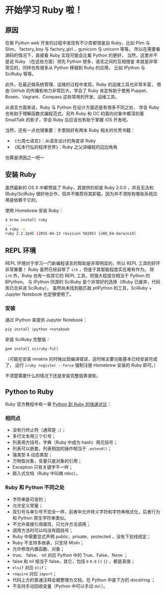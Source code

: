 # 开始学习 Ruby 啦！

## 原因

在做 Python web 开发的过程中发现有不少库都借鉴自 Ruby，比如 Plim 与 Slim，
factory_boy 与 factory_girl ，gunicorn 与 unicorn 等等。
所以在需要看源码的情况下，直接看 Ruby 实现可能会比看 Python 的更好。
当然，这里并不是说 Ruby （在这些方面）领先 Python 很多，语言之间的互相借鉴
本就是非常常见的，同样也有很多从 Python 移植到 Ruby 的应用，
比如 IPython 与 SciRuby 等等。

此外，在最近做系统管理、运维的过程中发现，Ruby 的运维工具也非常丰富，
借由 GitHub 的传播影响力非常巨大，学会了 Ruby 肯定有助于使用 Puppet、
Boxen、Vagrant、Compass 这些常用的开发、运维工具。

从语言方面来说，Ruby 与 Python 在设计方面还是有很多不同之处，
学会 Ruby 也有助于理解函数式编程范式。另外 Ruby 和 OC 的面向对象中都深刻着
SmallTalk 的影子，学会 Ruby 后应该也有助于掌握 iOS 开发吧。

当然，还有一点也很重要：手里刚好有两本 Ruby 相关的优秀书籍：

* 《七周七语言》：从语言设计的角度讲 Ruby
* 《松本行弘的程序世界》：Ruby 之父讲编程的边边角角

也算是诱因之一吧～


## 安装 Ruby

虽然最新的 OS X 中都预装了 Ruby，其提供的却是 Ruby 2.0.0 ，并且无法和 IRuby/SciRuby
很好地合作，但并不推荐将其卸载，因为并不清除有哪些系统应用是依赖于它的。

使用 Homebrew 安装 Ruby：

```sh
$ brew install ruby
...
$ ruby -v
ruby 2.2.2p95 (2015-04-13 revision 50295) [x86_64-darwin14]
```

## REPL 环境

REPL 环境对于学习一门新编程语言的帮助是非常明显的，所以 REPL 工具的好坏非常重要！
Ruby 虽然已经自带了 ``irb`` ，但鉴于其智能程度实在难有作为。
除 ``irb`` 外，Ruby 也有一些其它的 REPL 工具，但强大程度仅相当于 Python 的 BPython。
与 IPython 同源的 SciRuby 是个非常好的选择（IRuby 已废弃，代码库已合并进 SciRuby）。
虽然尚未找到能匹敌 ptIPython 的工具，SciRuby + Jupyter Notebook 也足够使用了。

### 安装

通过 IPython 来提供 Jupyter Notebook：

```sh
pip install ipython +notebook
```

安装 SciRuby 完整版：

```sh
gem install sciruby-full
```

（可能在安装 nmatrix 的时候出现编译错误，这时候主要功能基本已经安装完成了，
运行 ``iruby register --force`` 强制注册 Homebrew 安装的 Ruby 即可。）

不清楚需要什么的情况下还是安装完整版靠谱些。


## Python to Ruby

Ruby 官方教程中有一章 [Python 到 Ruby 的快速对比](https://www.ruby-lang.org/en/documentation/ruby-from-other-languages/to-ruby-from-python/)：

### 相同点

* 没有行终止符（通常是 ``;``）；
* 多行文本用三个引号；
* 列表用方括号，字典（Ruby 中成为 hash）用花括号；
* 列表可以嵌套，列表相加的操作相当于 ``.extend()``；
* 强类型 & 动态类型；
* 万物皆对象，变量只是对象的引用；
* Exception 只有关键字不一样；
* 嵌入式文档（Ruby 中叫做 rdoc）。

### Ruby 和 Python 不同之处

* 字符串是可变的；
* 允许定义常量；
* 双引号与单引号不完全一样，前者中允许转义字符和字符串格式化，后者行为和
  Python 原生字符串类似。
* 不允许直接引用属性，只允许方法调用；
* 调用方法时可以吗没有圆括号；
* Ruby 中需要显式声明 public、private、protected ，没有下划线规定；
* Ruby 不支持多继承，只支持 MixIn；
* 允许修改内置函数、对象；
* true、 false、 nil 对应 Python 中的 True、False、None ；
* false 和 nil 相当于 false，其它，包括 ``0`` ``0.0`` ``[]`` ``{}`` ，都是真值；
* ``elsif`` 对应 ``elif``；
* ``require`` 对应 ``import``；
* 代码上方的普通注释会被整理为文档，在 Python 中是下方的 docstring ；
* 不支持手动回收变量（Python 中可以手动 ``del``）。

